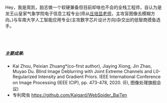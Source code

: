 Hey，我是周凯，励志做一个软硬兼备但目前却啥也不会的全栈工程师，自认为是龙王山皇家气象学院电子信息工程专业(师从[庄培显老师](https://zhuangpeixian.github.io/Peixian-Zhuang/)，主攻盲图像去模糊方向。)与车南大学人工智能应用专业(主攻数字芯片设计方向)杂交出的低智商摸鱼选手。

<br>
<br>

##### 主要成果:
* Kai Zhou, Peixian Zhuang*(co-first author), Jiaying Xiong, Jin Zhao, Muyao Du. Blind Image Deblurring with Joint Extreme Channels and L0-Regularized Intensity and Gradient Priors. IEEE International Conference on Image Processing (IEEE ICIP), pp. 473-478, 2020. (EI, 图像处理旗舰会议)
* 专利爬虫 https://github.com/Kaigard/WebSpider_BaiTen